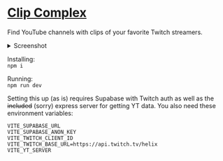 # [Clip Complex](https://isaiah.moe/clipcomplex)

Find YouTube channels with clips of your favorite Twitch streamers.

<details>
  <summary>Screenshot</summary>
  
  ![image](https://user-images.githubusercontent.com/9921699/184048059-fa93a2fb-d542-4949-b36f-eb5caad6b309.png)

</details>

Installing:   
```npm i ```  

Running:   
```npm run dev```   

Setting this up (as is) requires Supabase with Twitch auth as well as the ~~included~~ (sorry) express server for getting YT data. 
You also need these environment variables:
```   
VITE_SUPABASE_URL   
VITE_SUPABASE_ANON_KEY
VITE_TWITCH_CLIENT_ID
VITE_TWITCH_BASE_URL=https://api.twitch.tv/helix
VITE_YT_SERVER
```
